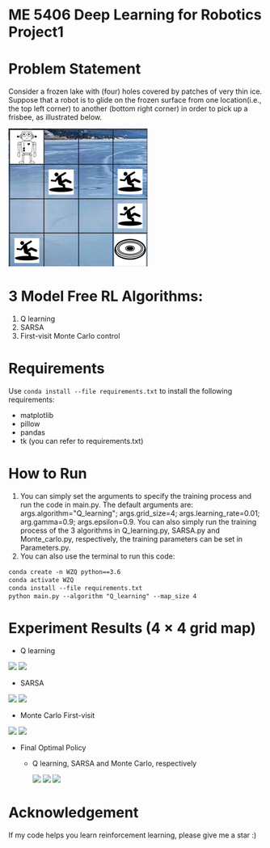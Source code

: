 # ME 5406 Deep Learning for Robotics Project1

# Problem Statement
Consider a frozen lake with (four) holes covered by patches of very thin ice. Suppose that a robot is to glide on the frozen surface from one location(i.e., the top left corner) to another (bottom right corner) in order to pick up a frisbee, as illustrated below.

![](https://github.com/lovecicinnus/ME-5406-project1/blob/main/render_images/frozen%20lake%20environment.png)
 
# 3 Model Free RL Algorithms:
1. Q learning
2. SARSA
3. First-visit Monte Carlo control

# Requirements
Use `conda install --file requirements.txt` to install the following requirements:
- matplotlib 
- pillow
- pandas
- tk
(you can refer to requirements.txt)

# How to Run
1. You can simply set the arguments to specify the training process and run the code in main.py. The default arguments are: args.algorithm="Q_learning"; 
args.grid_size=4; args.learning_rate=0.01; arg.gamma=0.9; args.epsilon=0.9. You can also simply run the training process of the 3 algorithms in Q_learning.py, SARSA.py and Monte_carlo.py, respectively, the training parameters can be set in Parameters.py.
2. You can also use the terminal to run this code:
```shell
conda create -n WZQ python==3.6
conda activate WZQ  
conda install --file requirements.txt
python main.py --algorithm "Q_learning" --map_size 4  
```
# Experiment Results (4 × 4 grid map)
- Q learning

![](https://github.com/lovecicinnus/ME-5406-project1/blob/main/results/Q_learning/4%C3%974%20grid%20map/bar%20reaching%20and%20falling.png)
![](https://github.com/lovecicinnus/ME-5406-project1/blob/main/results/Q_learning/4%C3%974%20grid%20map/all%20evaluatioins.png)

- SARSA

![](https://github.com/lovecicinnus/ME-5406-project1/blob/main/results/SARSA/4%C3%974%20grid%20map/bar%20reahcing%20and%20falling.png)
![](https://github.com/lovecicinnus/ME-5406-project1/blob/main/results/SARSA/4%C3%974%20grid%20map/all%20evaluations.png)

- Monte Carlo First-visit

![](https://github.com/lovecicinnus/ME-5406-project1/blob/main/results/Monte_carlo/4%C3%974%20grid%20map/bar%20reaching%20and%20falling.png)
![](https://github.com/lovecicinnus/ME-5406-project1/blob/main/results/Monte_carlo/4%C3%974%20grid%20map/all%20evaluations.png)


- Final Optimal Policy
  * Q learning, SARSA and Monte Carlo, respectively
    
    ![](https://github.com/lovecicinnus/ME-5406-project1/blob/main/results/Q_learning/4%C3%974%20grid%20map/final%20route.png)
    ![](https://github.com/lovecicinnus/ME-5406-project1/blob/main/results/SARSA/4%C3%974%20grid%20map/final%20route.png)
    ![](https://github.com/lovecicinnus/ME-5406-project1/blob/main/results/Monte_carlo/4%C3%974%20grid%20map/final%20route.png)


# Acknowledgement
If my code helps you learn reinforcement learning, please give me a star :)
